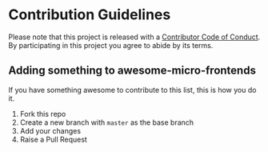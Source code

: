 # Contribution Guidelines

Please note that this project is released with a [Contributor Code of Conduct](CODE-OF-CONDUCT.md). By participating in this project you agree to abide by its terms.


## Adding something to awesome-micro-frontends

If you have something awesome to contribute to this list, this is how you do it.

1. Fork this repo
2. Create a new branch with `master` as the base branch
3. Add your changes
4. Raise a Pull Request

